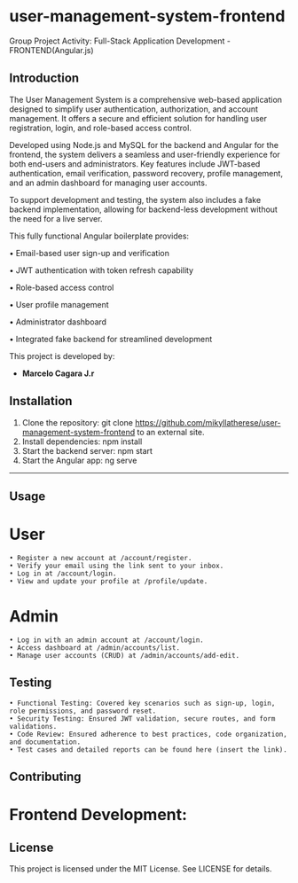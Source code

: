# user-management-system-frontend
Group Project Activity: Full-Stack Application Development - FRONTEND(Angular.js)


## Introduction
The User Management System is a comprehensive web-based application designed to simplify user authentication, authorization, and account management. It offers a secure and efficient solution for handling user registration, login, and role-based access control.

Developed using Node.js and MySQL for the backend and Angular for the frontend, the system delivers a seamless and user-friendly experience for both end-users and administrators. Key features include JWT-based authentication, email verification, password recovery, profile management, and an admin dashboard for managing user accounts.

To support development and testing, the system also includes a fake backend implementation, allowing for backend-less development without the need for a live server.

This fully functional Angular boilerplate provides:

 • Email-based user sign-up and verification

 • JWT authentication with token refresh capability

 • Role-based access control

 • User profile management

 • Administrator dashboard

 • Integrated fake backend for streamlined development 

This project is developed by:
- **Marcelo Cagara J.r**


## Installation
   1. Clone the repository:
        git clone https://github.com/mikyllatherese/user-management-system-frontend to an external site.
   2. Install dependencies:
        npm install
   3. Start the backend server:
        npm start
   4. Start the Angular app:
        ng serve
---

## Usage
# User
    • Register a new account at /account/register.
    • Verify your email using the link sent to your inbox.
    • Log in at /account/login.
    • View and update your profile at /profile/update.
# Admin
    • Log in with an admin account at /account/login.
    • Access dashboard at /admin/accounts/list.
    • Manage user accounts (CRUD) at /admin/accounts/add-edit.

## Testing
    • Functional Testing: Covered key scenarios such as sign-up, login, role permissions, and password reset.
    • Security Testing: Ensured JWT validation, secure routes, and form validations.
    • Code Review: Ensured adherence to best practices, code organization, and documentation.
    • Test cases and detailed reports can be found here (insert the link).

## Contributing

# Frontend Development:

## License
This project is licensed under the MIT License.
See LICENSE for details.